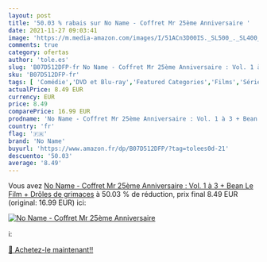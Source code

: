 ```yaml
---
layout: post
title: '50.03 % rabais sur No Name - Coffret Mr 25ème Anniversaire '
date: 2021-11-27 09:03:41
image: 'https://m.media-amazon.com/images/I/51ACn3D00IS._SL500_._SL400_.jpg'
comments: true
category: ofertas
author: 'tole.es'
slug: 'B07D512DFP-fr No Name - Coffret Mr 25ème Anniversaire : Vol. 1 à 3 +...'
sku: 'B07D512DFP-fr'
tags: [ 'Comédie','DVD et Blu-ray','Featured Categories','Films','Séries TV','no name', ]
actualPrice: 8.49 EUR
currency: EUR
price: 8.49
comparePrice: 16.99 EUR
prodname: 'No Name - Coffret Mr 25ème Anniversaire : Vol. 1 à 3 + Bean  Le Film + Drôles de grimaces'
country: 'fr'
flag: '🇫🇷'
brand: 'No Name'
buyurl: 'https://www.amazon.fr/dp/B07D512DFP/?tag=tolees0d-21'
descuento: '50.03'
average: '8.49'
---
```


Vous avez [No Name - Coffret Mr 25ème Anniversaire : Vol. 1 à 3 + Bean  Le Film + Drôles de grimaces](https://www.amazon.fr/dp/B07D512DFP/?tag=tolees0d-21)  à  50.03 % de réduction, prix final  8.49 EUR (original: 16.99 EUR) ici:

[![No Name - Coffret Mr 25ème Anniversaire ](https://m.media-amazon.com/images/I/51ACn3D00IS._SL500_._SL400_.jpg)](https://www.amazon.fr/dp/B07D512DFP/?tag=tolees0d-21)

ℹ️:


[🛒 Achetez-le maintenant!!](https://www.amazon.fr/dp/B07D512DFP/?tag=tolees0d-21)
